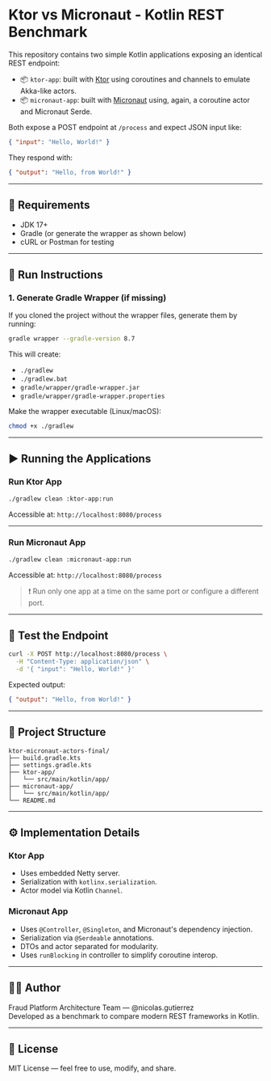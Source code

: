 # Ktor vs Micronaut - Kotlin REST Benchmark

This repository contains two simple Kotlin applications exposing an identical REST endpoint:

- 📦 `ktor-app`: built with [Ktor](https://ktor.io/) using coroutines and channels to emulate Akka-like actors.
- 📦 `micronaut-app`: built with [Micronaut](https://micronaut.io/) using, again, a coroutine actor and Micronaut Serde.

Both expose a POST endpoint at `/process` and expect JSON input like:

```json
{ "input": "Hello, World!" }
```

They respond with:

```json
{ "output": "Hello, from World!" }
```

---

## 🔧 Requirements

- JDK 17+
- Gradle (or generate the wrapper as shown below)
- cURL or Postman for testing

---

## 🚀 Run Instructions

### 1. Generate Gradle Wrapper (if missing)

If you cloned the project without the wrapper files, generate them by running:

```bash
gradle wrapper --gradle-version 8.7
```

This will create:

- `./gradlew`
- `./gradlew.bat`
- `gradle/wrapper/gradle-wrapper.jar`
- `gradle/wrapper/gradle-wrapper.properties`

Make the wrapper executable (Linux/macOS):

```bash
chmod +x ./gradlew
```

---

## ▶️ Running the Applications

### Run Ktor App

```bash
./gradlew clean :ktor-app:run
```

Accessible at: `http://localhost:8080/process`

---

### Run Micronaut App

```bash
./gradlew clean :micronaut-app:run
```

Accessible at: `http://localhost:8080/process`

> ❗ Run only one app at a time on the same port or configure a different port.

---

## 🧪 Test the Endpoint

```bash
curl -X POST http://localhost:8080/process \
  -H "Content-Type: application/json" \
  -d '{ "input": "Hello, World!" }'
```

Expected output:

```json
{ "output": "Hello, from World!" }
```

---

## 📁 Project Structure

```
ktor-micronaut-actors-final/
├── build.gradle.kts
├── settings.gradle.kts
├── ktor-app/
│   └── src/main/kotlin/app/
├── micronaut-app/
│   └── src/main/kotlin/app/
└── README.md
```

---

## ⚙️ Implementation Details

### Ktor App

- Uses embedded Netty server.
- Serialization with `kotlinx.serialization`.
- Actor model via Kotlin `Channel`.

### Micronaut App

- Uses `@Controller`, `@Singleton`, and Micronaut's dependency injection.
- Serialization via `@Serdeable` annotations.
- DTOs and actor separated for modularity.
- Uses `runBlocking` in controller to simplify coroutine interop.

---

## 👨‍💻 Author

Fraud Platform Architecture Team — @nicolas.gutierrez  
Developed as a benchmark to compare modern REST frameworks in Kotlin.

---

## 🪪 License

MIT License — feel free to use, modify, and share.
